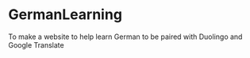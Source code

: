 # GermanLearning
To make a website to help learn German to be paired with Duolingo and Google Translate
